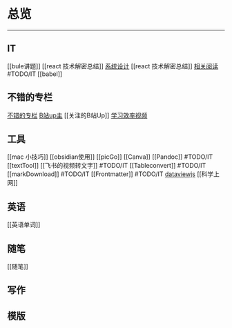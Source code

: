 
# 总览
---

## IT
[[bule讲题]]
[[react 技术解密总结]]
[系统设计](https://github.com/donnemartin/system-design-primer/blob/master/README-zh-Hans.md#%E7%B3%BB%E7%BB%9F%E8%AE%BE%E8%AE%A1%E4%B8%BB%E9%A2%98%E4%BB%8E%E8%BF%99%E9%87%8C%E5%BC%80%E5%A7%8B)
[[react 技术解密总结]]   [相关阅读](https://react.iamkasong.com/)  #TODO/IT
[[babel]]


## 不错的专栏
[不错的专栏](不错的专栏.md)
[B站up主](B站up主.md)
[[关注的B站Up]]
[学习效率视频](学习效率视频.md)


## 工具
[[mac 小技巧]]
[[obsidian使用]]
[[picGo]]
[[Canva]]
[[Pandoc]] #TODO/IT
[[textTool]] 
[[飞书的视频转文字]] #TODO/IT
[[Tableconvert]] #TODO/IT
[[markDownload]] #TODO/IT
[[Frontmatter]] #TODO/IT
[dataviewjs](dataviewjs.md)
[[科学上网]]


## 英语

[[英语单词]]



##  随笔

[[随笔]]


## 写作

## 模版






